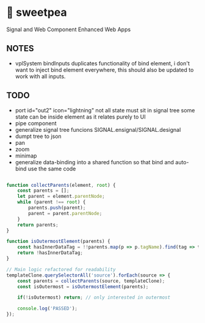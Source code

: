 # :melon: sweetpea
Signal and Web Component Enhanced Web Apps

## NOTES

- vplSystem bindInputs duplicates functionality of bind element, i don't want to inject bind element everywhere, this should also be updated to work with all inputs.

## TODO
- port id="out2" icon="lightning" not all state must sit in signal tree some state can be inside element as it relates purely to UI
- pipe component
- generalize signal tree funcions SIGNAL.ensignal/SIGNAL.designal
- dumpt tree to json
- pan
- zoom
- minimap
- generalize data-binding into a shared function so that bind and auto-bind use the same code


```JavaScript

function collectParents(element, root) {
    const parents = [];
    let parent = element.parentNode;
    while (parent !== root) {
        parents.push(parent);
        parent = parent.parentNode;
    }
    return parents;
}

function isOutermostElement(parents) {
    const hasInnerDataTag = !!parents.map(p => p.tagName).find(tag => tag.match(/^DATA-/));
    return !hasInnerDataTag;
}

// Main logic refactored for readability
templateClone.querySelectorAll('source').forEach(source => {
    const parents = collectParents(source, templateClone);
    const isOutermost = isOutermostElement(parents);

    if(!isOutermost) return; // only interested in outermost

    console.log('PASSED');
});

```
